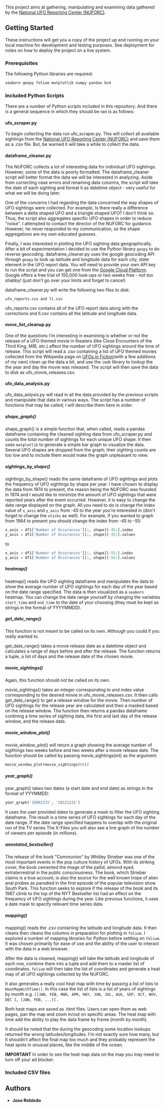 This project aims at gathering, manipulating and examining data gathered by the [National UFO Reporting Center (NUFORC)](http://www.nuforc.org/). 

## Getting Started

These instructions will get you a copy of the project up and running on your local machine for development and testing purposes. See deployment for notes on how to deploy the project on a live system.

### Prerequisites

The following Python libraries are required:

```python
seaborn geopy folium matplotlib numpy pandas bs4
```

### Included Python Scripts

There are a number of Python scripts included in this repository.  And there is a general sequence in which they should be ran is as follows:

#### ufo_scraper.py

To begin collecting the data run ufo_scraper.py. This will collect all available sightings from the [National UFO Reporting Center (NUFORC)](http://www.nuforc.org/) and save them as a .csv file. But, be warned it will take a while to collect the data. 

#### dataframe_cleaner.py

The NUFORC collects a lot of interesting data for individual UFO sightings. However, some of the data is poorly formatted. The dataframe_cleaner script will better format the data we will be interested in analyzing. Aside from correcting case errors and renaming data columns, the script will take the date of each sighting and format it as datetime object - very useful for what we will be doing later. 

One of the concerns I had regarding the data concerned the way shapes of UFO sightings were collected. For example, Is there really a difference between a delta shaped UFO and a triangle shaped UFO? I don't think so. Thus, the script also aggregates specific UFO shapes in order to reduce "noise".  I attempted to contact the director of the NUFORC for guidance. However, he never responded to my communication, so the shape aggregations are my own educated guesses.

Finally, I was interested in plotting the UFO sighting data geographically. After a bit of experimentation I decided to use the Python library `geopy` to do reverse geocoding. dataframe_cleaner.py uses the google geocoding API through `geopy` to look up latitude and longitude data for each city, state element in the UFO report data. You will need to provide your own API key to run the script and you can get one from the [Google Cloud Platform](https://cloud.google.com). Google offers a free trial of 150,000 look-ups or two weeks free - not too shabby! (just don't go over your limits and forget to cancel)

dataframe_cleaner.py will write the following two files to disk:

```
ufo_reports.csv and ll.csv
```

ufo_reports.csv contains all of the UFO report data along with the corrections and ll.csv contains all the latitude and longitude data.

#### move_list_cleanup.py

One of the questions I'm interesting in examining is whether or not the release of a UFO themed movie in theaters (like Close Encounters of the Third King, MIB, etc.) affect the number of UFO sightings around the time of release. This script will read a .csv containing a list of UFO themed movies collected from the Wikipedia page on [UFOs in Fiction](https://en.wikipedia.org/wiki/UFOs_in_fiction)(with a few additions of my own) clean up the data a bit, and use the `imdb` library to lookup the the year and day the movie was released. The script will then save the data to disk as ufo_movie_releases.csv.

#### ufo_data_analysis.py

ufo_data_anlysis.py will read in all the data provided by the previous scripts and manipulate that data in various ways. The script has a number of functions that may be called; I will describe them here in order.

##### shape_graph()

shape_graph() is a simple function that, when called, reads a pandas dataframe containing the cleaned sighting data from ufo_scraper.py and counts the total number of sightings for each unique UFO shape. It then uses `matplotlib` to generate a simple bar graph to visualize the data. Several UFO shapes are dropped from the graph; their sighting counts are too low and to include them would make the graph unpleasant to view.



##### sightings_by_shape()

sightings_by_shape() reads the same dataframe of UFO sightings and plots the frequency of UFO sightings by shape per year. I have chosen to display the data from 1974 to present, the reason being the NUFORC was founded in 1974 and I would like to minimize the amount of UFO sightings that were reported years after the event occurred. However, it is easy to change the date range displayed on the graph. All you need to do is change the index value of `x_axis` and `y_axis`  from -45 to the year you're interested in (don't forget to change the `xticks` as well). For example, if you wanted to graph from 1964 to present you should change the index from -45 to -55:

```python
x_axis = df1['Number of Occurances'][:, shape][-45:].index
y_axis = df1['Number of Occurances'][:, shape][-45:].values
```

to

```python
x_axis = df1['Number of Occurances'][:, shape][-55:].index
y_axis = df1['Number of Occurances'][:, shape][-55:].values
```



##### heatmap()

heatmap() reads the UFO sighting dataframe and manipulates the data to show the average number of UFO sightings for each day of the year based on the date range specified. The data is then visualized as a `seaborn` heatmap. You can change the date range yourself by changing the variables `start_time` and `end_time` to the date of your choosing (they must be kept as strings in the format of YYYYMMDD).

##### get_date_range()

This function is not meant to be called on its own. Although you could if you really wanted to.

get_date_range() takes a movie release date as a datetime object and calculates a range of days before and after the release. The function returns a tuple, a list of days and the release date of the chosen movie.

##### movie_sightings()

Again, this function should not be called on its own. 

movie_sightings() takes an integer corresponding to and index value corresponding to the desired movie in ufo_movie_releases.csv. It then calls get_date_range() to get a release window for the movie. Then number of UFO sightings for the release year are calculated and then a masked based on the release window. The function then returns a pandas dataframe contining a time series of sighting data, the first and last day of the release window, and the release date.

##### movie_window_plot()

movie_window_plot() will return a graph showing the average number of sigithings two weeks before and two weeks after a movie release date. The function should be called by passing movie_sightings(int) as the argument:

```python
movie_window_plot(movie_sightings(66)) 
```

##### year_graph()

year_graph() takes two dates (a start date and end date) as strings in the format of YYYMMDD:

```python
year_graph('19981231', '20121231')
```

It uses the user provided dates to generate a mask to filter the UFO sighting dataframe. The result is a time series of UFO sightings for each day of the date range. If the date range specified happens to overlap with the original run of the TV series The X-Files you will also see a line graph of the number of viewers per episode (in millions).

##### annotated_bestseller()

The release of the book "Communion" by Whitley Strieber was one of the most important events in the pop culture history of UFOs. With its striking cover, the book cemented the image of the pallid, almond eyed, extraterrestrial in the public consciousness. The book, which Strieber claims is a true account, is also the source for the well known trope of alien anal probes as parodied in the first episode of the popular television show South Park.
This function seeks to explore if the release of the book and its 1987 climb to the top of the NYT Bestseller list had an effect on the frequency of UFO sightings during the year. Like previous functions, it uses a date mask to specify relevant time series data.

##### mapping()

mapping() reads the .csv containing the latitude and longitude data. It then cleans then cleans the columns in preparation for plotting in `folium`. I explored a number of mapping libraries for Python before settling on `folium`.  It was chosen primarily for ease of use and the ability of the user to interact with the data in a web browser.

After the data is cleaned, mapping() will take the latitude and longitude of each row, combine them into a tuple and add them to a master list of coordinates. `folium` will then take the list of coordinates and generate a heat map of all UFO sightings collected by the NUFORC.

It also generates a really cool heat map with time by passing a list of lists to `HeatMapWithTime()`. In this case the list of lists is a list of years of sightings by month e.g. `[[JAN, FEB, MAR, APR, MAY, JUN, JUL, AUG, SEP, OCT, NOV, DEC ], [JAN, FEB, ...]]` . 

Both heat maps are saved as .html files. Users can open them as web pages, pan the map and zoom in/out on specific areas. The heat map with time add the ability to play the data frame by frame (month by month).

It should be noted that the during the geocoding some location lookups returned the wrong latitudes/longitudes. I'm not exactly sure how many, but it shouldn't affect the final map too much and they probably represent the heat spots in unusual places, like the middle of the ocean.

**IMPORTANT**  In order to see the heat map data on the map you may need to turn off your ad blocker.

### Included CSV files



## Authors

* **Jose Robledo**
